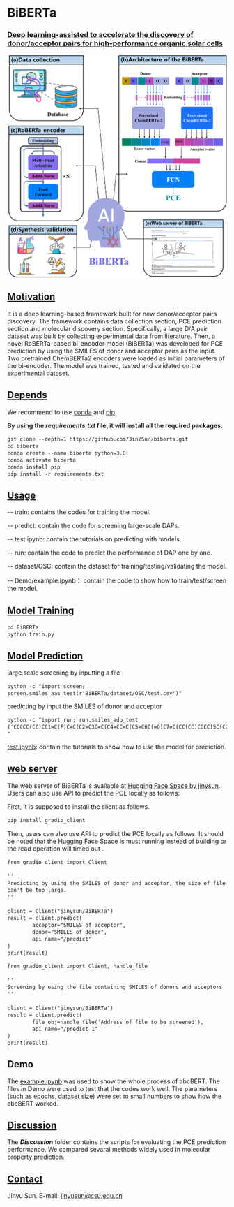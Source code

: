 # BiBERTa

### **<u>Deep learning-assisted to accelerate the discovery of donor/acceptor pairs for high-performance organic solar cells</u>**

![overview](overview.jpg)

## <u>Motivation</u>

It is a deep learning-based framework built for new donor/acceptor pairs discovery. The framework contains data collection section, PCE prediction section and molecular discovery section. Specifically, a large D/A pair dataset was built by collecting experimental data from literature. Then, a novel RoBERTa-based bi-encoder model (BiBERTa) was developed for PCE prediction by using the SMILES of donor and acceptor pairs as the input. Two pretrained ChemBERTa2 encoders were loaded as initial parameters of the bi-encoder. The model was trained, tested and validated on the experimental dataset.

## <u>Depends</u>

We recommend to use [conda](https://conda.io/docs/user-guide/install/download.html) and [pip](https://pypi.org/project/pip/).

**By using the *requirements.txt* file, it will install all the required packages.**

```
git clone --depth=1 https://github.com/JinYSun/biberta.git
cd biberta
conda create --name biberta python=3.8
conda activate biberta
conda install pip
pip install -r requirements.txt
```



## <u>Usage</u>

-- train:    contains the codes for training the model.

-- predict:    contain the code for screening large-scale DAPs.

-- test.ipynb:    contain the tutorials on predicting with models.

-- run:    contain the code to predict the performance of DAP one by one. 

-- dataset/OSC:	contain the dataset for training/testing/validating the model.

-- Demo/example.ipynb： contain the code to show how to train/test/screen the model.



## <u>Model Training</u>

```
cd BiBERTa
python train.py
```

## <u>Model Prediction</u>

large scale screening by inputting a file

```
python -c "import screen; screen.smiles_aas_test(r'BiBERTa/dataset/OSC/test.csv')"
```

predicting by input the SMILES of donor  and acceptor

```
python -c "import run; run.smiles_adp_test ('CCCCC(CC)CC1=C(F)C=C(C2=C3C=C(C4=CC=C(C5=C6C(=O)C7=C(CC(CC)CCCC)SC(CC(CC)CCCC)=C7C(=O)C6=C(C6=CC=C(C)S6)S5)S4)SC3=C(C3=CC(F)=C(CC(CC)CCCC)S3)C3=C2SC(C)=C3)S1','CCCCC(CC)CC1=CC=C(C2=C3C=C(C)SC3=C(C3=CC=C(CC(CC)CCCC)S3)C3=C2SC(C2=CC4=C(C5=CC(Cl)=C(CC(CC)CCCC)S5)C5=C(C=C(C)S5)C(C5=CC(Cl)=C(CC(CC)CCCC)S5)=C4S2)=C3)S1') "
```

[test.ipynb](https://github.com/JinYSun/BiBERTa/blob/branch/BiBERTa/test.ipynb):    contain the tutorials to show how to use the model for prediction.

## <u>web server</u> 

 The  web server of BiBERTa is available at [Hugging Face Space by jinysun](https://huggingface.co/spaces/jinysun/BiBERTa). Users can also use API to predict the PCE locally as follows:

First, it is supposed to install the client as follows.

```bash
pip install gradio_client
```

Then, users can also use API to predict the PCE locally as follows. It should be noted that the Hugging Face Space is must running instead of building or  the read operation will timed out .

```
from gradio_client import Client

'''
Predicting by using the SMILES of donor and acceptor, the size of file can't be too large.
'''

client = Client("jinysun/BiBERTa")
result = client.predict(
		acceptor="SMILES of acceptor",
		donor="SMILES of donor",
		api_name="/predict"
)
print(result)
```

```
from gradio_client import Client, handle_file

'''
Screening by using the file containing SMILES of donors and acceptors
'''

client = Client("jinysun/BiBERTa")
result = client.predict(
		file_obj=handle_file('Address of file to be screened'),
		api_name="/predict_1"
)
print(result)
```



## Demo

The [example.ipynb](https://github.com/JinYSun/DeepAcceptor/blob/master/abcBERT/Demo/example.ipynb) was used to show the whole process of abcBERT. The files in Demo were used to test that the codes work well. The parameters (such as epochs, dataset size) were set to small numbers to show how the abcBERT worked.

## <u>Discussion</u> 

The ***Discussion*** folder contains the scripts for evaluating the PCE prediction performance.  We compared sevaral methods widely used in molecular property prediction.



## <u>Contact</u>

Jinyu Sun. E-mail: [jinyusun@csu.edu.cn](mailto:jinyusun@csu.edu.cn)
